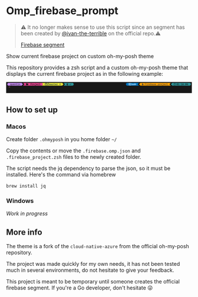 # Omp_firebase_prompt


> ⚠️ It no longer makes sense to use this script since an segment has been created by [@ivan-the-terrible](https://www.github.com/ivan-the-terrible) on the official repo.⚠️
> 
> [Firebase segment](https://ohmyposh.dev/docs/segments/firebase)


Show current firebase project on custom oh-my-posh theme

This repository provides a zsh script and a custom oh-my-posh theme that displays the current firebase project as in the following example: 

![Prompt](assets/prompt.png)


## How to set up

### Macos

Create folder `.ohmyposh` in you home folder `~/`

Copy the contents or move the `.firebase.omp.json` and `.firebase_project.zsh` files to the newly created folder.

The script needs the jq dependency to parse the json, so it must be installed. Here's the command via homebrew

``` 
brew install jq
```

### Windows

*Work in progress* 


## More info

The theme is a fork of the `cloud-native-azure` from the official oh-my-posh repository.

The project was made quickly for my own needs, it has not been tested much in several environments, do not hesitate to give your feedback. 

This project is meant to be temporary until someone creates the official firebase segment. If you're a Go developer, don't hesitate 😜
